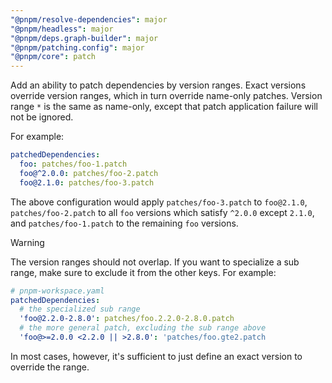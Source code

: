 ```yaml
---
"@pnpm/resolve-dependencies": major
"@pnpm/headless": major
"@pnpm/deps.graph-builder": major
"@pnpm/patching.config": major
"@pnpm/core": patch
---
```


Add an ability to patch dependencies by version ranges. Exact versions override version ranges, which in turn override name-only patches. Version range `*` is the same as name-only, except that patch application failure will not be ignored.

For example:

```yaml
patchedDependencies:
  foo: patches/foo-1.patch
  foo@^2.0.0: patches/foo-2.patch
  foo@2.1.0: patches/foo-3.patch
```

The above configuration would apply `patches/foo-3.patch` to `foo@2.1.0`, `patches/foo-2.patch` to all `foo` versions which satisfy `^2.0.0` except `2.1.0`, and `patches/foo-1.patch` to the remaining `foo` versions.

> [!WARNING]
> The version ranges should not overlap. If you want to specialize a sub range, make sure to exclude it from the other keys. For example:
>
> ```yaml
> # pnpm-workspace.yaml
> patchedDependencies:
>   # the specialized sub range
>   'foo@2.2.0-2.8.0': patches/foo.2.2.0-2.8.0.patch
>   # the more general patch, excluding the sub range above
>   'foo@>=2.0.0 <2.2.0 || >2.8.0': 'patches/foo.gte2.patch
> ```
>
> In most cases, however, it's sufficient to just define an exact version to override the range.
